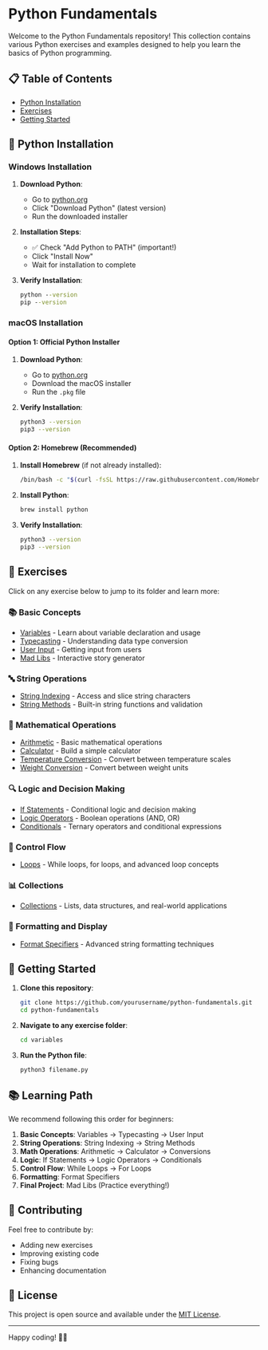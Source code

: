 # Python Fundamentals

Welcome to the Python Fundamentals repository! This collection contains various Python exercises and examples designed to help you learn the basics of Python programming.

## 📋 Table of Contents
- [Python Installation](#python-installation)
- [Exercises](#exercises)
- [Getting Started](#getting-started)

## 🐍 Python Installation

### Windows Installation

1. **Download Python**:
   - Go to [python.org](https://www.python.org/downloads/)
   - Click "Download Python" (latest version)
   - Run the downloaded installer

2. **Installation Steps**:
   - ✅ Check "Add Python to PATH" (important!)
   - Click "Install Now"
   - Wait for installation to complete

3. **Verify Installation**:
   ```cmd
   python --version
   pip --version
   ```

### macOS Installation

#### Option 1: Official Python Installer
1. **Download Python**:
   - Go to [python.org](https://www.python.org/downloads/)
   - Download the macOS installer
   - Run the `.pkg` file

2. **Verify Installation**:
   ```bash
   python3 --version
   pip3 --version
   ```

#### Option 2: Homebrew (Recommended)
1. **Install Homebrew** (if not already installed):
   ```bash
   /bin/bash -c "$(curl -fsSL https://raw.githubusercontent.com/Homebrew/install/HEAD/install.sh)"
   ```

2. **Install Python**:
   ```bash
   brew install python
   ```

3. **Verify Installation**:
   ```bash
   python3 --version
   pip3 --version
   ```

## 🎯 Exercises

Click on any exercise below to jump to its folder and learn more:

### 📚 Basic Concepts
- [Variables](./basics/variables/) - Learn about variable declaration and usage
- [Typecasting](./basics/typecasting/) - Understanding data type conversion
- [User Input](./basics/user-input/) - Getting input from users
- [Mad Libs](./basics/madlibs/) - Interactive story generator

### 🔤 String Operations
- [String Indexing](./strings/string%20indexing/) - Access and slice string characters
- [String Methods](./strings/string-methods/) - Built-in string functions and validation

### 🧮 Mathematical Operations
- [Arithmetic](./math%20/arithmetic/) - Basic mathematical operations
- [Calculator](./math%20/calculator/) - Build a simple calculator
- [Temperature Conversion](./math%20/temperature-conversion/) - Convert between temperature scales
- [Weight Conversion](./math%20/weight%20conversion/) - Convert between weight units

### 🔍 Logic and Decision Making
- [If Statements](./logic%20/ifstatements/) - Conditional logic and decision making
- [Logic Operators](./logic%20/logicoperators/) - Boolean operations (AND, OR)
- [Conditionals](./logic%20/conditionals/) - Ternary operators and conditional expressions

### 🔄 Control Flow
- [Loops](./loops/) - While loops, for loops, and advanced loop concepts

### 📊 Collections
- [Collections](./collections/) - Lists, data structures, and real-world applications

### 📝 Formatting and Display
- [Format Specifiers](./format-specifiers/) - Advanced string formatting techniques

## 🚀 Getting Started

1. **Clone this repository**:
   ```bash
   git clone https://github.com/yourusername/python-fundamentals.git
   cd python-fundamentals
   ```

2. **Navigate to any exercise folder**:
   ```bash
   cd variables
   ```

3. **Run the Python file**:
   ```bash
   python3 filename.py
   ```

## 📚 Learning Path

We recommend following this order for beginners:

1. **Basic Concepts**: Variables → Typecasting → User Input
2. **String Operations**: String Indexing → String Methods
3. **Math Operations**: Arithmetic → Calculator → Conversions
4. **Logic**: If Statements → Logic Operators → Conditionals
5. **Control Flow**: While Loops → For Loops
6. **Formatting**: Format Specifiers
7. **Final Project**: Mad Libs (Practice everything!)

## 🤝 Contributing

Feel free to contribute by:
- Adding new exercises
- Improving existing code
- Fixing bugs
- Enhancing documentation

## 📄 License

This project is open source and available under the [MIT License](LICENSE).

---

Happy coding! 🐍✨
